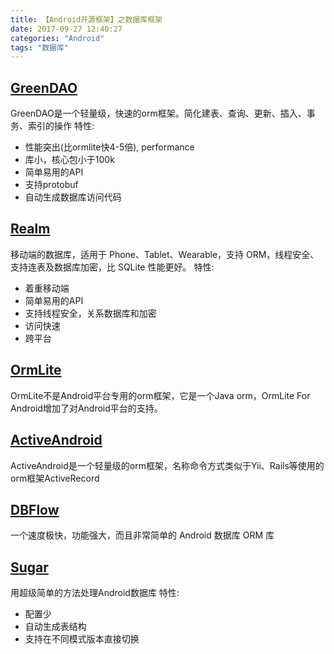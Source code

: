 ```yaml
---
title: 【Android开源框架】之数据库框架
date: 2017-09-27 12:40:27
categories: "Android"
tags: "数据库"
---
```


## [GreenDAO](https://github.com/greenrobot/greenDAO) ##

GreenDAO是一个轻量级，快速的orm框架。简化建表、查询、更新、插入、事务、索引的操作
特性:

- 性能突出(比ormlite快4-5倍), performance
- 库小，核心包小于100k
- 简单易用的API
- 支持protobuf
- 自动生成数据库访问代码

## [Realm](https://github.com/chennaione/sugar) ##
移动端的数据库，适用于 Phone、Tablet、Wearable，支持 ORM，线程安全、支持连表及数据库加密，比 SQLite 性能更好。
特性:

- 着重移动端
- 简单易用的API
- 支持线程安全，关系数据库和加密
- 访问快速
- 跨平台

## [OrmLite](https://sourceforge.net/projects/ormlite/files/releases/com/j256/ormlite/) ##
OrmLite不是Android平台专用的orm框架，它是一个Java orm，OrmLite For Android增加了对Android平台的支持。

## [ActiveAndroid](https://github.com/pardom/ActiveAndroid)  ##
ActiveAndroid是一个轻量级的orm框架，名称命令方式类似于Yii、Rails等使用的orm框架ActiveRecord

## [DBFlow](https://github.com/Raizlabs/DBFlow)  ##
一个速度极快，功能强大，而且非常简单的 Android 数据库 ORM 库

## [Sugar](https://github.com/chennaione/sugar)  ##
用超级简单的方法处理Android数据库
特性:

- 配置少
- 自动生成表结构
- 支持在不同模式版本直接切换